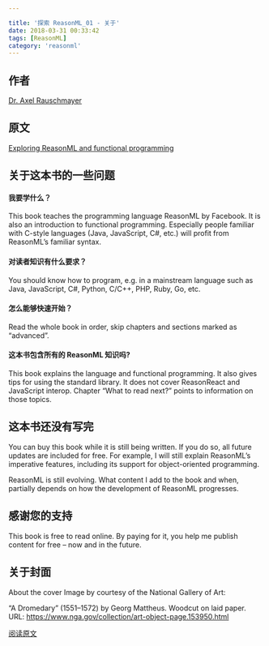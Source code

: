 ```yaml
---

title: '探索 ReasonML_01 - 关于'
date: 2018-03-31 00:33:42
tags: [ReasonML]
category: 'reasonml'
---
```


[author]: http://dr-axel.de/
[original]: http://reasonmlhub.com/exploring-reasonml/ch_syntax-overview.html
[originurl]: http://reasonmlhub.com/exploring-reasonml/ch_about-book.html

## 作者

[Dr. Axel Rauschmayer][author]

## 原文

[Exploring ReasonML and functional programming][original]

## 关于这本书的一些问题

#### 我要学什么？

This book teaches the programming language ReasonML by Facebook.
It is also an introduction to functional programming. Especially people familiar with C-style languages (Java, JavaScript, C#, etc.) will profit from ReasonML’s familiar syntax.

#### 对读者知识有什么要求？

You should know how to program, e.g. in a mainstream language such as Java, JavaScript, C#, Python, C/C++, PHP, Ruby, Go, etc.

#### 怎么能够快速开始？

Read the whole book in order, skip chapters and sections marked as “advanced”.

#### 这本书包含所有的 ReasonML 知识吗?

This book explains the language and functional programming. It also gives tips for using the standard library.
It does not cover ReasonReact and JavaScript interop. Chapter “What to read next?” points to information on those topics.

## 这本书还没有写完

You can buy this book while it is still being written. If you do so, all future updates are included for free. For example, I will still explain ReasonML’s imperative features, including its support for object-oriented programming.

ReasonML is still evolving. What content I add to the book and when, partially depends on how the development of ReasonML progresses.

## 感谢您的支持

This book is free to read online. By paying for it, you help me publish content for free – now and in the future.

## 关于封面

About the cover
Image by courtesy of the National Gallery of Art:

“A Dromedary” (1551–1572) by Georg Mattheus. Woodcut on laid paper.
URL: https://www.nga.gov/collection/art-object-page.153950.html

[阅读原文][originurl]
